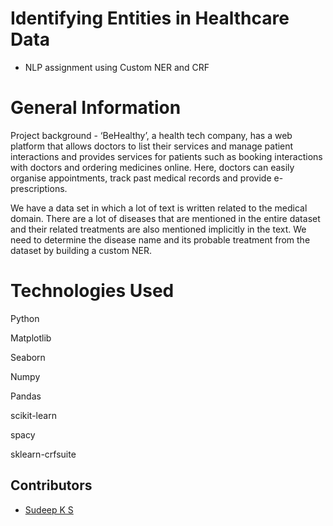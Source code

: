 # Identifying Entities in Healthcare Data
 - NLP assignment using Custom NER and CRF


# General Information
Project background - ‘BeHealthy’, a health tech company, has a web platform that allows doctors to list their services and manage patient interactions and provides services for patients such as booking interactions with doctors and ordering medicines online. Here, doctors can easily organise appointments, track past medical records and provide e-prescriptions.

We have a data set in which a lot of text is written related to the medical domain. There are a lot of diseases that are mentioned in the entire dataset and their related treatments are also mentioned implicitly in the text. We need to determine the disease name and its probable treatment from the dataset by building a custom NER.


# Technologies Used
Python

Matplotlib

Seaborn

Numpy

Pandas

scikit-learn

spacy

sklearn-crfsuite


## Contributors
* [Sudeep K S](https://github.com/Sudeep-KS)
